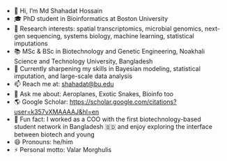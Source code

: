 - 👋 Hi, I’m Md Shahadat Hossain 
- 🎓 PhD student in Bioinformatics at Boston University 
- 🔬 Research interests: spatial transcriptomics, microbial genomics, next-gen sequencing, systems biology, machine learning, statistical imputations
- 📚 MSc & BSc in Biotechnology and Genetic Engineering, Noakhali Science and Technology University, Bangladesh
- 🌱 Currently sharpening my skills in Bayesian modeling, statistical imputation, and large-scale data analysis
- 📫 Reach me at: shahadat@bu.edu
- 💬 Ask me about: Aeroplanes, Exotic Snakes, Bioinfo too
- 🌎 Google Scholar: https://scholar.google.com/citations?user=k357vXMAAAAJ&hl=en
- 🧪 Fun fact: I worked as a COO with the first biotechnology-based student network in Bangladesh 🇧🇩 and enjoy exploring the interface between biotech and young
- 😄 Pronouns: he/him
- ⚡ Personal motto: Valar Morghulis

<!---
shahadat4099/shahadat4099 is a ✨ special ✨ repository because its `README.md` (this file) appears on your GitHub profile.
You can click the Preview link to take a look at your changes.
--->

